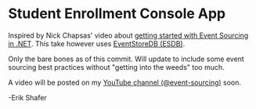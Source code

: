 # Student Enrollment Console App

Inspired by Nick Chapsas' video about [getting started with Event Sourcing in .NET](https://www.youtube.com/watch?v=n_o-xuuVtmw). This take however uses [EventStoreDB (ESDB)](https://www.eventstore.com/).

Only the bare bones as of this commit. Will update to include some event sourcing best practices without "getting into the weeds" too much.

A video will be posted on my [YouTube channel (@event-sourcing)](https://www.youtube.com/@event-sourcing) soon.

-Erik Shafer